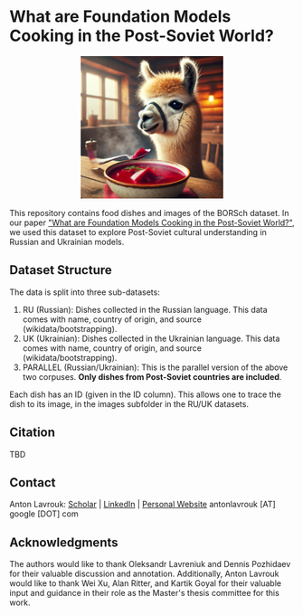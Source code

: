 # What are Foundation Models Cooking in the Post-Soviet World? 

<p align="center">
  <img src="./borsch_image.jpg" alt="borsch" width="50%">
</p>

This repository contains food dishes and images of the BORSch dataset. In our paper ["What are Foundation Models Cooking in the Post-Soviet World?"](arxiv.org), we used this dataset to explore Post-Soviet cultural understanding in Russian and Ukrainian models.

## Dataset Structure
The data is split into three sub-datasets:
1. RU (Russian): Dishes collected in the Russian language. This data comes with name, country of origin, and source (wikidata/bootstrapping).
2. UK (Ukrainian): Dishes collected in the Ukrainian language. This data comes with name, country of origin, and source (wikidata/bootstrapping).
3. PARALLEL (Russian/Ukrainian): This is the parallel version of the above two corpuses. **Only dishes from Post-Soviet countries are included**.

Each dish has an ID (given in the ID column). This allows one to trace the dish to its image, in the images subfolder in the RU/UK datasets.

## Citation

TBD

## Contact

Anton Lavrouk: [Scholar](https://scholar.google.com/citations?user=Irpu0NAAAAAJ&hl=en) | [LinkedIn](https://www.linkedin.com/in/alavrouk) | [Personal Website](https://antonlavrouk.com/)
antonlavrouk \[AT\] google \[DOT\] com 

## Acknowledgments

The authors would like to thank Oleksandr Lavreniuk and Dennis Pozhidaev for their valuable discussion and annotation. Additionally, Anton Lavrouk would like to thank Wei Xu, Alan Ritter, and Kartik Goyal for their valuable input and guidance in their role as the Master's thesis committee for this work.
